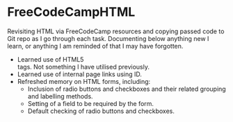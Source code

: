 # FreeCodeCampHTML

Revisiting HTML via FreeCodeCamp resources and copying passed code to Git repo as I go through each task. Documenting below anything new I learn, or anything I am reminded of that I may have forgotten.

- Learned use of HTML5 <main> tags. Not something I have utilised previously.
- Learned use of internal page links using ID.
- Refreshed memory on HTML forms, including:
    - Inclusion of radio buttons and checkboxes and their related grouping and labelling methods.
    - Setting of a field to be required by the form.
    - Default checking of radio buttons and checkboxes.